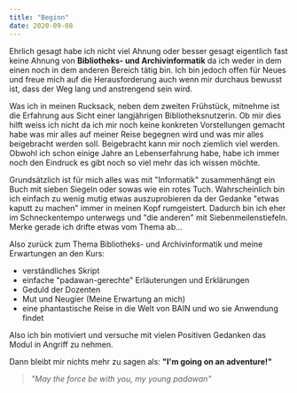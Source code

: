 ```yaml
---
title: "Beginn"
date: 2020-09-08
---
```


Ehrlich gesagt habe ich nicht viel Ahnung oder besser gesagt eigentlich fast keine Ahnung von **Bibliotheks- und Archivinformatik** da ich weder in dem einen noch in dem anderen Bereich tätig bin. Ich bin jedoch offen für Neues und freue mich auf die Herausforderung auch wenn mir durchaus bewusst ist, dass der Weg lang und anstrengend sein wird. 

Was ich in meinen Rucksack, neben dem zweiten Frühstück, mitnehme ist die Erfahrung aus Sicht einer langjährigen Bibliotheksnutzerin. Ob mir dies hilft weiss ich nicht da ich mir noch keine konkreten Vorstellungen gemacht habe was mir alles auf meiner Reise begegnen wird und was mir alles beigebracht werden soll. Beigebracht kann mir noch ziemlich viel werden. Obwohl ich schon einige Jahre an Lebenserfahrung habe, habe ich immer noch den Eindruck es gibt noch so viel mehr das ich wissen möchte.

Grundsätzlich ist für mich alles was mit "Informatik" zusammenhängt ein Buch mit sieben Siegeln oder sowas wie ein rotes Tuch. Wahrscheinlich bin ich einfach zu wenig mutig etwas auszuprobieren da der Gedanke "etwas kaputt zu machen" immer in meinen Kopf rumgeistert. Dadurch bin ich eher im Schneckentempo unterwegs und "die anderen" mit Siebenmeilenstiefeln. Merke gerade ich drifte etwas vom Thema ab...

Also zurück zum Thema Bibliotheks- und Archivinformatik und meine Erwartungen an den Kurs:
- verständliches Skript
- einfache "padawan-gerechte" Erläuterungen und Erklärungen 
- Geduld der Dozenten
- Mut und Neugier (Meine Erwartung an mich)
- eine phantastische Reise in die Welt von BAIN und wo sie Anwendung findet

Also ich bin motiviert und versuche mit vielen Positiven Gedanken das Modul in Angriff zu nehmen.

Dann bleibt mir nichts mehr zu sagen als: **"I'm going on an adventure!"**



> *"May the force be with you, my young padawan"*
